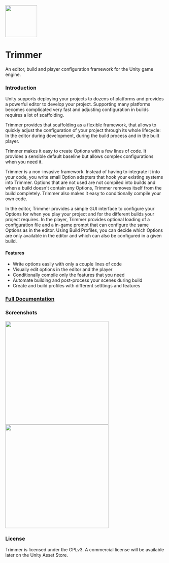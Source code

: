 <img src="https://sttz.ch/trimmer/images/icon.svg" width="100" />

# Trimmer

An editor, build and player configuration framework for the Unity game engine.

### Introduction

Unity supports deploying your projects to dozens of platforms and provides a powerful editor to develop your project. Supporting many platforms becomes complicated very fast and adjusting configuration in builds requires a lot of scaffolding.

Trimmer provides that scaffolding as a flexible framework, that allows to quickly adjust the configuration of your project through its whole lifecycle: In the editor during development, during the build process and in the built player.

Trimmer makes it easy to create Options with a few lines of code. It provides a sensible default baseline but allows complex configurations when you need it.

Trimmer is a non-invasive framework. Instead of having to integrate it into your code, you write small Option adapters that hook your existing systems into Trimmer. Options that are not used are not compiled into builds and when a build doesn't contain any Options, Trimmer removes itself from the build completely. Trimmer also makes it easy to conditionally compile your own code.

In the editor, Trimmer provides a simple GUI interface to configure your Options for when you play your project and for the different builds your project requires. In the player, Trimmer provides optional loading of a configuration file and a in-game prompt that can configure the same Options as in the editor. Using Build Profiles, you can decide which Options are only available in the editor and which can also be configured in a given build.

#### Features
* Write options easily with only a couple lines of code
* Visually edit options in the editor and the player
* Conditionally compile only the features that you need
* Automate building and post-process your scenes during build
* Create and build profiles with different setttings and features

### [Full Documentation](https://sttz.ch/trimmer/)

### Screenshots

<img src="https://sttz.ch/trimmer/images/build_profile.png" width="325" /> <img src="https://sttz.ch/trimmer/images/editor_profile.png" width="325" />

### License
Trimmer is licensed under the GPLv3. A commercial license will be available later on the Unity Asset Store.